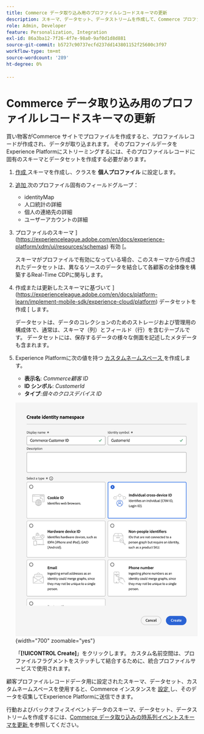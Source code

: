 ```yaml
---
title: Commerce データ取り込み用のプロファイルレコードスキーマの更新
description: スキーマ、データセット、データストリームを作成して、Commerce プロファイルレコードデータを収集し、Experience Platformに送信する方法を説明します。
role: Admin, Developer
feature: Personalization, Integration
exl-id: 86a3ba12-7f26-4f7e-98a0-9af0d1d8d881
source-git-commit: b5727c90737ecfd237dd143801152f25600c3f97
workflow-type: tm+mt
source-wordcount: '289'
ht-degree: 0%

---
```


# Commerce データ取り込み用のプロファイルレコードスキーマの更新

買い物客がCommerce サイトでプロファイルを作成すると、プロファイルレコードが作成され、データが取り込まれます。 そのプロファイルデータをExperience Platformにストリーミングするには、そのプロファイルレコードに固有のスキーマとデータセットを作成する必要があります。

1. [ 作成 ](https://experienceleague.adobe.com/en/docs/experience-platform/xdm/ui/resources/schemas) スキーマを作成し、クラスを **個人プロファイル** に設定します。

1. [ 追加 ](https://experienceleague.adobe.com/en/docs/experience-platform/xdm/ui/resources/schemas) 次のプロファイル固有のフィールドグループ：

   - identityMap
   - 人口統計の詳細
   - 個人の連絡先の詳細
   - ユーザーアカウントの詳細

1. プロファイルのスキーマ ](https://experienceleague.adobe.com/en/docs/experience-platform/xdm/ui/resources/schemas) 有効 [。

   スキーマがプロファイルで有効になっている場合、このスキーマから作成されたデータセットは、異なるソースのデータを結合して各顧客の全体像を構築するReal-Time CDPに関与します。

1. 作成または更新したスキーマに基づいて ](https://experienceleague.adobe.com/en/docs/platform-learn/implement-mobile-sdk/experience-cloud/platform) データセットを作成 [ します。

   データセットは、データのコレクションのためのストレージおよび管理用の構成体で、通常は、スキーマ（列）とフィールド（行）を含むテーブルです。 データセットには、保存するデータの様々な側面を記述したメタデータも含まれます。

1. Experience Platformに次の値を持つ [ カスタムネームスペース ](https://experienceleague.adobe.com/en/docs/experience-platform/identity/features/namespaces#create-namespaces) を作成します。

   - **表示名**: _Commerce顧客 ID_
   - **ID シンボル**: _CustomerId_
   - **タイプ**:_個々のクロスデバイス ID_

   ![ カスタム名前空間の作成 ](assets/custom-namespace.png){width="700" zoomable="yes"}

   「**[!UICONTROL Create]**」をクリックします。 カスタム名前空間は、プロファイルフラグメントをステッチして結合するために、統合プロファイルサービスで使用されます。

顧客プロファイルレコードデータ用に設定されたスキーマ、データセット、カスタムネームスペースを使用すると、Commerce インスタンスを [ 設定 ](connect-data.md#data-collection) し、そのデータを収集してExperience Platformに送信できます。

行動およびバックオフィスイベントデータのスキーマ、データセット、データストリームを作成するには、[Commerce データ取り込みの時系列イベントスキーマを更新 ](update-xdm.md) を参照してください。
